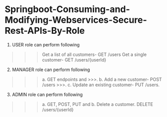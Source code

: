 # Springboot-Consuming-and-Modifying-Webservices-Secure-Rest-APIs-By-Role

1. USER role can perform following
>>>Get a list of all customers- GET /users 
>>> Get a single customer- GET /users/{userId}

2. MANAGER role can perform following 
>>> a. GET endpoints and >>>.
>>> b. Add a new customer- POST /users >>>.
>>> c. Update an existing customer- PUT /users.

3. ADMIN role can perform following
>>>  a. GET, POST, PUT and 
>>>  b. Delete a customer. DELETE /users/{userId}
